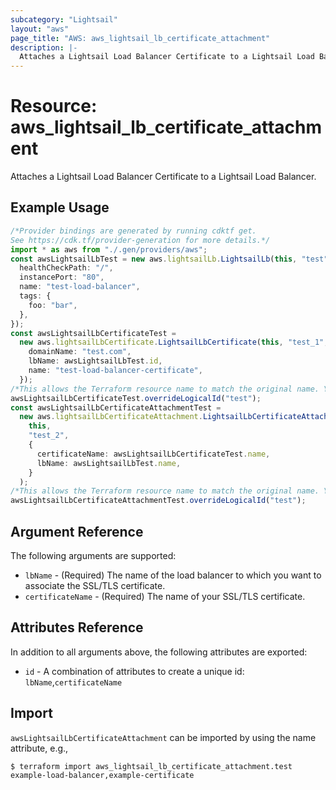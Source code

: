 ```yaml
---
subcategory: "Lightsail"
layout: "aws"
page_title: "AWS: aws_lightsail_lb_certificate_attachment"
description: |-
  Attaches a Lightsail Load Balancer Certificate to a Lightsail Load Balancer
---
```


# Resource: aws\_lightsail\_lb\_certificate\_attachment

Attaches a Lightsail Load Balancer Certificate to a Lightsail Load Balancer.

## Example Usage

```typescript
/*Provider bindings are generated by running cdktf get.
See https://cdk.tf/provider-generation for more details.*/
import * as aws from "./.gen/providers/aws";
const awsLightsailLbTest = new aws.lightsailLb.LightsailLb(this, "test", {
  healthCheckPath: "/",
  instancePort: "80",
  name: "test-load-balancer",
  tags: {
    foo: "bar",
  },
});
const awsLightsailLbCertificateTest =
  new aws.lightsailLbCertificate.LightsailLbCertificate(this, "test_1", {
    domainName: "test.com",
    lbName: awsLightsailLbTest.id,
    name: "test-load-balancer-certificate",
  });
/*This allows the Terraform resource name to match the original name. You can remove the call if you don't need them to match.*/
awsLightsailLbCertificateTest.overrideLogicalId("test");
const awsLightsailLbCertificateAttachmentTest =
  new aws.lightsailLbCertificateAttachment.LightsailLbCertificateAttachment(
    this,
    "test_2",
    {
      certificateName: awsLightsailLbCertificateTest.name,
      lbName: awsLightsailLbTest.name,
    }
  );
/*This allows the Terraform resource name to match the original name. You can remove the call if you don't need them to match.*/
awsLightsailLbCertificateAttachmentTest.overrideLogicalId("test");

```

## Argument Reference

The following arguments are supported:

* `lbName` - (Required) The name of the load balancer to which you want to associate the SSL/TLS certificate.
* `certificateName` - (Required) The name of your SSL/TLS certificate.

## Attributes Reference

In addition to all arguments above, the following attributes are exported:

* `id` - A combination of attributes to create a unique id: `lbName`,`certificateName`

## Import

`awsLightsailLbCertificateAttachment` can be imported by using the name attribute, e.g.,

```console
$ terraform import aws_lightsail_lb_certificate_attachment.test example-load-balancer,example-certificate
```
